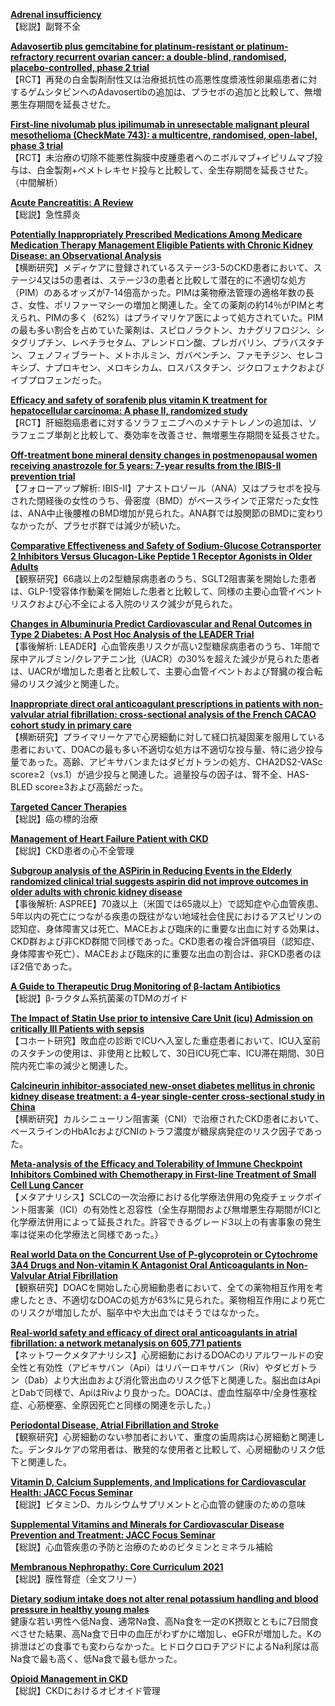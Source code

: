 [**Adrenal insufficiency**](https://pubmed.ncbi.nlm.nih.gov/33484633/)  
【総説】副腎不全

[**Adavosertib plus gemcitabine for platinum-resistant or platinum-refractory recurrent ovarian cancer: a double-blind, randomised, placebo-controlled, phase 2 trial**](https://pubmed.ncbi.nlm.nih.gov/33485453/)  
【RCT】再発の白金製剤耐性又は治療抵抗性の高悪性度漿液性卵巣癌患者に対するゲムシタビンへのAdavosertibの追加は、プラセボの追加と比較して、無増悪生存期間を延長させた。

[**First-line nivolumab plus ipilimumab in unresectable malignant pleural mesothelioma (CheckMate 743): a multicentre, randomised, open-label, phase 3 trial**](https://pubmed.ncbi.nlm.nih.gov/33485464/)  
【RCT】未治療の切除不能悪性胸膜中皮腫患者へのニボルマブ+イピリムマブ投与は、白金製剤+ペメトレキセド投与と比較して、全生存期間を延長させた。（中間解析）

[**Acute Pancreatitis: A Review**](https://pubmed.ncbi.nlm.nih.gov/33496779/)  
【総説】急性膵炎

[**Potentially Inappropriately Prescribed Medications Among Medicare Medication Therapy Management Eligible Patients with Chronic Kidney Disease: an Observational Analysis**](https://pubmed.ncbi.nlm.nih.gov/33506400/)  
【横断研究】メディケアに登録されているステージ3-5のCKD患者において、ステージ4又は5の患者は、ステージ3の患者と比較して潜在的に不適切な処方（PIM）のあるオッズが7-14倍高かった。PIMは薬物療法管理の適格年数の長さ、女性、ポリファーマシーの増加と関連した。全ての薬剤の約14％がPIMと考えられ、PIMの多く（62%）はプライマリケア医によって処方されていた。PIMの最も多い割合を占めていた薬剤は、スピロノラクトン、カナグリフロジン、シタグリプチン、レベチラセタム、アレンドロン酸、プレガバリン、プラバスタチン、フェノフィブラート、メトホルミン、ガバペンチン、ファモチジン、セレコキシブ、ナプロキセン、メロキシカム、ロスバスタチン、ジクロフェナクおよびイブプロフェンだった。

[**Efficacy and safety of sorafenib plus vitamin K treatment for hepatocellular carcinoma: A phase II, randomized study**](https://pubmed.ncbi.nlm.nih.gov/33481328/)  
【RCT】肝細胞癌患者に対するソラフェニブへのメナテトレノンの追加は、ソラフェニブ単剤と比較して、奏効率を改善させ、無増悪生存期間を延長させた。

[**Off-treatment bone mineral density changes in postmenopausal women receiving anastrozole for 5 years: 7-year results from the IBIS-II prevention trial**](https://pubmed.ncbi.nlm.nih.gov/33495601/)  
【フォローアップ解析: IBIS-II】アナストロゾール（ANA）又はプラセボを投与された閉経後の女性のうち、骨密度（BMD）がベースラインで正常だった女性は、ANA中止後腰椎のBMD増加が見られた。ANA群では股関節のBMDに変わりなかったが、プラセボ群では減少が続いた。

[**Comparative Effectiveness and Safety of Sodium-Glucose Cotransporter 2 Inhibitors Versus Glucagon-Like Peptide 1 Receptor Agonists in Older Adults**](https://pubmed.ncbi.nlm.nih.gov/33495295/)  
【観察研究】66歳以上の2型糖尿病患者のうち、SGLT2阻害薬を開始した患者は、GLP-1受容体作動薬を開始した患者と比較して、同様の主要心血管イベントリスクおよび心不全による入院のリスク減少が見られた。

[**Changes in Albuminuria Predict Cardiovascular and Renal Outcomes in Type 2 Diabetes: A Post Hoc Analysis of the LEADER Trial**](https://pubmed.ncbi.nlm.nih.gov/33504496/)  
【事後解析: LEADER】心血管疾患リスクが高い2型糖尿病患者のうち、1年間で尿中アルブミン/クレアチニン比（UACR）の30%を超えた減少が見られた患者は、UACRが増加した患者と比較して、主要心血管イベントおよび腎臓の複合転帰のリスク減少と関連した。

[**Inappropriate direct oral anticoagulant prescriptions in patients with non-valvular atrial fibrillation: cross-sectional analysis of the French CACAO cohort study in primary care**](https://pubmed.ncbi.nlm.nih.gov/33495204/)  
【横断研究】プライマリーケアで心房細動に対して経口抗凝固薬を服用している患者において、DOACの最も多い不適切な処方は不適切な投与量、特に過少投与量であった。高齢、アピキサバンまたはダビガトランの処方、CHA2DS2-VASc score≥2（vs.1）が過少投与と関連した。過量投与の因子は、腎不全、HAS-BLED score≥3および高齢だった。

[**Targeted Cancer Therapies**](https://pubmed.ncbi.nlm.nih.gov/33507053/)  
【総説】癌の標的治療

[**Management of Heart Failure Patient with CKD**](https://pubmed.ncbi.nlm.nih.gov/33495289/)  
【総説】CKD患者の心不全管理

[**Subgroup analysis of the ASPirin in Reducing Events in the Elderly randomized clinical trial suggests aspirin did not improve outcomes in older adults with chronic kidney disease**](https://pubmed.ncbi.nlm.nih.gov/32920022/)  
【事後解析: ASPREE】70歳以上（米国では65歳以上）で認知症や心血管疾患、5年以内の死亡につながる疾患の既往がない地域社会住民におけるアスピリンの認知症、身体障害又は死亡、MACEおよび臨床的に重要な出血に対する効果は、CKD群および非CKD群間で同様であった。CKD患者の複合評価項目（認知症、身体障害や死亡）、MACEおよび臨床的に重要な出血の割合は、非CKD患者のほぼ2倍であった。

[**A Guide to Therapeutic Drug Monitoring of β-lactam Antibiotics**](https://pubmed.ncbi.nlm.nih.gov/33480024/)  
【総説】β-ラクタム系抗菌薬のTDMのガイド

[**The Impact of Statin Use prior to intensive Care Unit (icu) Admission on critically Ill Patients with sepsis**](https://pubmed.ncbi.nlm.nih.gov/33481279/)  
【コホート研究】敗血症の診断でICUへ入室した重症患者において、ICU入室前のスタチンの使用は、非使用と比較して、30日ICU死亡率、ICU滞在期間、30日院内死亡率の減少と関連した。

[**Calcineurin inhibitor-associated new-onset diabetes mellitus in chronic kidney disease treatment: a 4-year single-center cross-sectional study in China**](https://pubmed.ncbi.nlm.nih.gov/33484274/)  
【横断研究】カルシニューリン阻害薬（CNI）で治療されたCKD患者において、ベースラインのHbA1cおよびCNIのトラフ濃度が糖尿病発症のリスク因子であった。

[**Meta-analysis of the Efficacy and Tolerability of Immune Checkpoint Inhibitors Combined with Chemotherapy in First-line Treatment of Small Cell Lung Cancer**](https://pubmed.ncbi.nlm.nih.gov/33509647/)  
【メタアナリシス】SCLCの一次治療における化学療法併用の免疫チェックポイント阻害薬（ICI）の有効性と忍容性（全生存期間および無増悪生存期間がICIと化学療法併用によって延長された。許容できるグレード3以上の有害事象の発生率は従来の化学療法と同様であった。）

[**Real world Data on the Concurrent Use of P-glycoprotein or Cytochrome 3A4 Drugs and Non-vitamin K Antagonist Oral Anticoagulants in Non-Valvular Atrial Fibrillation**](https://pubmed.ncbi.nlm.nih.gov/33480405/)  
【観察研究】DOACを開始した心房細動患者において、全ての薬物相互作用を考慮したとき、不適切なDOACの処方が63%に見られた。薬物相互作用により死亡のリスクが増加したが、脳卒中や大出血ではそうではなかった。

[**Real-world safety and efficacy of direct oral anticoagulants in atrial fibrillation: a network metanalysis on 605,771 patients**](https://pubmed.ncbi.nlm.nih.gov/33493255/)  
【ネットワークメタアナリシス】心房細動におけるDOACのリアルワールドの安全性と有効性（アピキサバン（Api）はリバーロキサバン（Riv）やダビガトラン（Dab）より大出血および消化管出血のリスク低下と関連した。脳出血はApiとDabで同様で、ApiはRivより良かった。DOACは、虚血性脳卒中/全身性塞栓症、心筋梗塞、全原因死亡と同様の関連を示した。）

[**Periodontal Disease, Atrial Fibrillation and Stroke**](https://pubmed.ncbi.nlm.nih.gov/33503409/)  
【観察研究】心房細動のない参加者において、重度の歯周病は心房細動と関連した。デンタルケアの常用者は、散発的な使用者と比較して、心房細動のリスク低下と関連した。

[**Vitamin D, Calcium Supplements, and Implications for Cardiovascular Health: JACC Focus Seminar**](https://pubmed.ncbi.nlm.nih.gov/33509400/)  
【総説】ビタミンD、カルシウムサプリメントと心血管の健康のための意味

[**Supplemental Vitamins and Minerals for Cardiovascular Disease Prevention and Treatment: JACC Focus Seminar**](https://pubmed.ncbi.nlm.nih.gov/33509399/)  
【総説】心血管疾患の予防と治療のためのビタミンとミネラル補給

[**Membranous Nephropathy: Core Curriculum 2021**](https://pubmed.ncbi.nlm.nih.gov/33487481/)  
【総説】膜性腎症（全文フリー）

[**Dietary sodium intake does not alter renal potassium handling and blood pressure in healthy young males**](https://pubmed.ncbi.nlm.nih.gov/33492394/)  
健康な若い男性へ低Na食、通常Na食、高Na食を一定のK摂取とともに7日間食べさせた結果、高Na食で日中の血圧がわずかに増加し、eGFRが増加した。Kの排泄はどの食事でも変わらなかった。ヒドロクロロチアジドによるNa利尿は高Na食で最も高く、低Na食で最も低かった。

[**Opioid Management in CKD**](https://pubmed.ncbi.nlm.nih.gov/33500128/)  
【総説】CKDにおけるオピオイド管理

